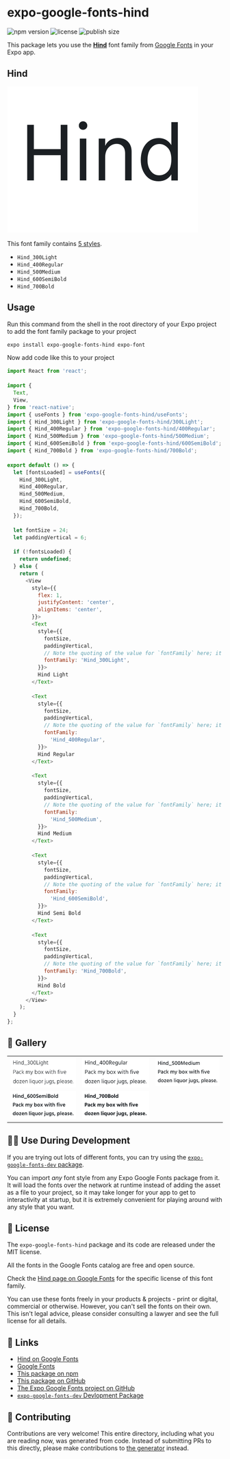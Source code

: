 # expo-google-fonts-hind

![npm version](https://flat.badgen.net/npm/v/expo-google-fonts-hind)
![license](https://flat.badgen.net/github/license/expo/google-fonts)
![publish size](https://flat.badgen.net/packagephobia/install/expo-google-fonts-hind)

This package lets you use the [**Hind**](https://fonts.google.com/specimen/Hind) font family from [Google Fonts](https://fonts.google.com/) in your Expo app.

## Hind

![Hind](./font-family.png)

This font family contains [5 styles](#-gallery).

- `Hind_300Light`
- `Hind_400Regular`
- `Hind_500Medium`
- `Hind_600SemiBold`
- `Hind_700Bold`

## Usage

Run this command from the shell in the root directory of your Expo project to add the font family package to your project
```sh
expo install expo-google-fonts-hind expo-font
```

Now add code like this to your project
```js
import React from 'react';

import {
  Text,
  View,
} from 'react-native';
import { useFonts } from 'expo-google-fonts-hind/useFonts';
import { Hind_300Light } from 'expo-google-fonts-hind/300Light';
import { Hind_400Regular } from 'expo-google-fonts-hind/400Regular';
import { Hind_500Medium } from 'expo-google-fonts-hind/500Medium';
import { Hind_600SemiBold } from 'expo-google-fonts-hind/600SemiBold';
import { Hind_700Bold } from 'expo-google-fonts-hind/700Bold';

export default () => {
  let [fontsLoaded] = useFonts({
    Hind_300Light,
    Hind_400Regular,
    Hind_500Medium,
    Hind_600SemiBold,
    Hind_700Bold,
  });

  let fontSize = 24;
  let paddingVertical = 6;

  if (!fontsLoaded) {
    return undefined;
  } else {
    return (
      <View
        style={{
          flex: 1,
          justifyContent: 'center',
          alignItems: 'center',
        }}>
        <Text
          style={{
            fontSize,
            paddingVertical,
            // Note the quoting of the value for `fontFamily` here; it expects a string!
            fontFamily: 'Hind_300Light',
          }}>
          Hind Light
        </Text>

        <Text
          style={{
            fontSize,
            paddingVertical,
            // Note the quoting of the value for `fontFamily` here; it expects a string!
            fontFamily:
              'Hind_400Regular',
          }}>
          Hind Regular
        </Text>

        <Text
          style={{
            fontSize,
            paddingVertical,
            // Note the quoting of the value for `fontFamily` here; it expects a string!
            fontFamily:
              'Hind_500Medium',
          }}>
          Hind Medium
        </Text>

        <Text
          style={{
            fontSize,
            paddingVertical,
            // Note the quoting of the value for `fontFamily` here; it expects a string!
            fontFamily:
              'Hind_600SemiBold',
          }}>
          Hind Semi Bold
        </Text>

        <Text
          style={{
            fontSize,
            paddingVertical,
            // Note the quoting of the value for `fontFamily` here; it expects a string!
            fontFamily: 'Hind_700Bold',
          }}>
          Hind Bold
        </Text>
      </View>
    );
  }
};

```

## 🔡 Gallery


||||
|-|-|-|
|![Hind_300Light](.//300Light/Hind_300Light.ttf.png)|![Hind_400Regular](.//400Regular/Hind_400Regular.ttf.png)|![Hind_500Medium](.//500Medium/Hind_500Medium.ttf.png)||
|![Hind_600SemiBold](.//600SemiBold/Hind_600SemiBold.ttf.png)|![Hind_700Bold](.//700Bold/Hind_700Bold.ttf.png)|||


## 👩‍💻 Use During Development

If you are trying out lots of different fonts, you can try using the [`expo-google-fonts-dev` package](https://github.com/freeboub/google-fonts/tree/master/font-packages/dev#readme).

You can import *any* font style from any Expo Google Fonts package from it. It will load the fonts
over the network at runtime instead of adding the asset as a file to your project, so it may take longer
for your app to get to interactivity at startup, but it is extremely convenient
for playing around with any style that you want.

## 📖 License

The `expo-google-fonts-hind` package and its code are released under the MIT license.

All the fonts in the Google Fonts catalog are free and open source.

Check the [Hind page on Google Fonts](https://fonts.google.com/specimen/Hind) for the specific license of this font family.

You can use these fonts freely in your products & projects - print or digital, commercial or otherwise. However, you can't sell the fonts on their own. This isn't legal advice, please consider consulting a lawyer and see the full license for all details.

## 🔗 Links

- [Hind on Google Fonts](https://fonts.google.com/specimen/Hind)
- [Google Fonts](https://fonts.google.com/)
- [This package on npm](https://www.npmjs.com/package/expo-google-fonts-hind)
- [This package on GitHub](https://github.com/freeboub/google-fonts/tree/master/font-packages/hind)
- [The Expo Google Fonts project on GitHub](https://github.com/freeboub/google-fonts)
- [`expo-google-fonts-dev` Devlopment Package](https://github.com/freeboub/google-fonts/tree/master/font-packages/dev)

## 🤝 Contributing

Contributions are very welcome! This entire directory, including what you are reading now, was generated from code. Instead of submitting PRs to this directly, please make contributions to [the generator](https://github.com/freeboub/google-fonts/tree/master/packages/generator) instead.
